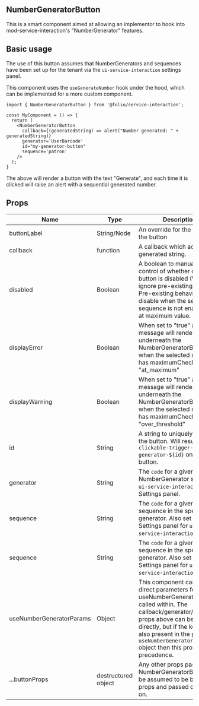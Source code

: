 ## NumberGeneratorButton

This is a smart component aimed at allowing an implementor to hook into mod-service-interaction's "NumberGenerator" features.

## Basic usage
The use of this button assumes that NumberGenerators and sequences have been set up for the tenant via the `ui-service-interaction` settings panel.

This component uses the `useGenerateNumber` hook under the hood, which can be implemented for a more custom component.
```
import { NumberGeneratorButton } from '@folio/service-interaction';

const MyComponent = () => {
  return (
    <NumberGeneratorButton
      callback={(generatedString) => alert("Number generated: " + generatedString)}
      generator='UserBarcode'
      id="my-generator-button"
      sequence='patron'
    />
  );
}

```

The above will render a button with the text "Generate", and each time it is clicked will raise an alert with a sequential generated number.

## Props
Name | Type | Description | default | required
--- | --- | --- | --- | ---
buttonLabel | String/Node | An override for the label of the button | "Generate" | ✕ |
callback | function | A callback which accepts a generated string. | | ✓ |
disabled | Boolean | A boolean to manually take control of whether or not the button is disabled (Will ignore pre-existing logic). Pre-existing behaviour is to disable when the selected sequence is not enabled or is at maximum value. | | ✕ |
displayError | Boolean | When set to "true" an error message will render underneath the NumberGeneratorButton when the selected sequence has maximumCheck "at_maximum" | true | ✕ |
displayWarning | Boolean | When set to "true" a warning message will render underneath the NumberGeneratorButton when the selected sequence has maximumCheck "over_threshold" | false | ✕ |
id | String | A string to uniquely identify the button. Will result in an id `clickable-trigger-number-generator-${id}` on the button. | | ✓ |
generator | String | The `code` for a given NumberGenerator set up in `ui-service-interaction`'s Settings panel. | | ✓ |
sequence | String | The `code` for a given sequence in the specified generator. Also set up in the Settings panel for `ui-service-interaction`. | | ✓ |
sequence | String | The `code` for a given sequence in the specified generator. Also set up in the Settings panel for `ui-service-interaction`. | | ✓ |
useNumberGeneratorParams | Object | This component can accept direct parameters for the useNumberGenerator that is called within. The callback/generator/sequence props above can be used directly, but if the keys are also present in the passed `useNumberGeneratorParams` object then this prop will take precedence. | `{ callback, generator, sequence }` from props above. | ✕ |
...buttonProps | destructured object | Any other props passed to NumberGeneratorButton will be assumed to be button props and passed directly on. | | ✕ |
